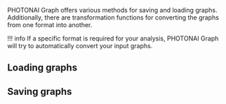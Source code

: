 PHOTONAI Graph offers various methods for saving and loading graphs.
Additionally, there are transformation functions for converting the graphs from one format into another.

!!! info
    If a specific format is required for your analysis, PHOTONAI Graph will try to automatically
    convert your input graphs.
## Loading graphs

## Saving graphs